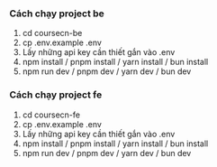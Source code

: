 ### Cách chạy project be

1. cd coursecn-be
2. cp .env.example .env
3. Lấy những api key cần thiết gắn vào .env
4. npm install / pnpm install / yarn install / bun install
5. npm run dev / pnpm dev / yarn dev / bun dev

### Cách chạy project fe

1. cd coursecn-fe
2. cp .env.example .env
3. Lấy những api key cần thiết gắn vào .env
4. npm install / pnpm install / yarn install / bun install
5. npm run dev / pnpm dev / yarn dev / bun dev
